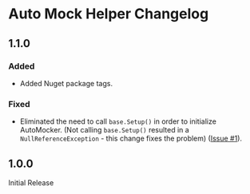 # Auto Mock Helper Changelog

## 1.1.0

### Added

- Added Nuget package tags.

### Fixed

- Eliminated the need to call `base.Setup()` in order to initialize AutoMocker. (Not calling `base.Setup()` resulted in a `NullReferenceException` - this change fixes the problem) ([Issue #1](https://github.com/markjsc/AutoMockHelper/issues/1)).

## 1.0.0

Initial Release

